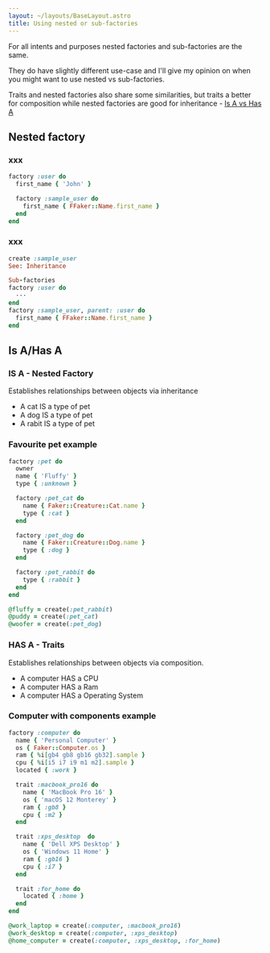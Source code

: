 ```yaml
---
layout: ~/layouts/BaseLayout.astro
title: Using nested or sub-factories
---
```


For all intents and purposes nested factories and sub-factories are the same.

They do have slightly different use-case and I'll give my opinion on when you might want to use nested vs sub-factories.

Traits and nested factories also share some similarities, but traits a better for composition while nested factories are good for inheritance - [Is A vs Has A](#traits-vs-nested-factories)


## Nested factory

### xxx

```ruby
factory :user do
  first_name { 'John' }

  factory :sample_user do
    first_name { FFaker::Name.first_name }
  end
end
```

### xxx

```ruby 
create :sample_user
See: Inheritance

Sub-factories
factory :user do
  ···
end
factory :sample_user, parent: :user do
  first_name { FFaker::Name.first_name }
end

```

## Is A/Has A

### IS A - Nested Factory

Establishes relationships between objects via inheritance

  - A cat IS a type of pet
  - A dog IS a type of pet
  - A rabit IS a type of pet

### Favourite pet example

```ruby
factory :pet do
  owner
  name { 'Fluffy' }
  type { :unknown }

  factory :pet_cat do
    name { Faker::Creature::Cat.name }
    type { :cat }
  end

  factory :pet_dog do
    name { Faker::Creature::Dog.name }
    type { :dog }
  end

  factory :pet_rabbit do
    type { :rabbit }
  end
end
```

```ruby
@fluffy = create(:pet_rabbit)
@puddy = create(:pet_cat)
@woofer = create(:pet_dog)
```

### HAS A - Traits

Establishes relationships between objects via composition.

  - A computer HAS a CPU
  - A computer HAS a Ram
  - A computer HAS a Operating System


### Computer with components example

```ruby
factory :computer do
  name { 'Personal Computer' }
  os { Faker::Computer.os }
  ram { %i[gb4 gb8 gb16 gb32].sample }
  cpu { %i[i5 i7 i9 m1 m2].sample }
  located { :work }

  trait :macbook_pro16 do
    name { 'MacBook Pro 16' }
    os { 'macOS 12 Monterey' }
    ram { :gb8 }
    cpu { :m2 }
  end

  trait :xps_desktop  do
    name { 'Dell XPS Desktop' }
    os { 'Windows 11 Home' }
    ram { :gb16 }
    cpu { :i7 }
  end

  trait :for_home do
    located { :home }
  end
end
```

```ruby
@work_laptop = create(:computer, :macbook_pro16)
@work_desktop = create(:computer, :xps_desktop)
@home_computer = create(:computer, :xps_desktop, :for_home)
```
